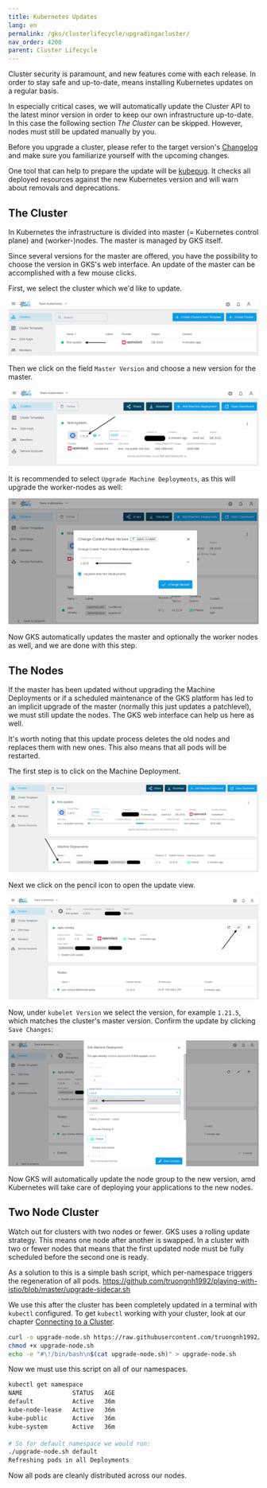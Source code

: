 ```yaml
---
title: Kubernetes Updates
lang: en
permalink: /gks/clusterlifecycle/upgradingacluster/
nav_order: 4200
parent: Cluster Lifecycle
---
```


Cluster security is paramount, and new features come with
each release. In order to stay safe and up-to-date, means
installing Kubernetes updates on a regular basis.

In especially critical cases, we will automatically update the
Cluster API to the latest minor version in order to keep our
own infrastructure up-to-date. In this case the following section
*The Cluster* can be skipped. However, nodes must still be updated
manually by you.

Before you upgrade a cluster, please refer to the target version's [Changelog](/gks/about/)
and make sure you familiarize yourself with the upcoming changes.

One tool that can help to prepare the update will be [kubepug](https://github.com/rikatz/kubepug).
It checks all deployed resources against the new Kubernetes version and will warn about removals and deprecations.

## The Cluster

In Kubernetes the infrastructure is divided into master (= Kubernetes control plane) and (worker-)nodes.
The master is managed by GKS itself.

Since several versions for the master are offered, you have the
possibility to choose the version in GKS's web interface. An
update of the master can be accomplished with a few mouse clicks.

First, we select the cluster which we'd like to update.

![Step 1](update_1.png)

Then we click on the field `Master Version` and choose a new
version for the master.

![Step 2](update_2a.png)

It is recommended to select `Upgrade Machine Deployments`, as this will upgrade the worker-nodes as well:

![Step 2](update_2b.png)

Now GKS automatically updates the master and optionally the
worker nodes as well, and we are done with this step.

## The Nodes

If the master has been updated without upgrading the Machine Deployments or if a scheduled maintenance of the GKS
platform has led to an implicit upgrade of the master (normally this just updates a patchlevel), we must still update the nodes.
The GKS web interface can help us here as well.

It's worth noting that this update process deletes the old nodes and
replaces them with new ones. This also means that all pods will be
restarted.

The first step is to click on the Machine Deployment.

![Step 3](update_3.png)

Next we click on the pencil icon to open the update view.

![Step 4](update_4.png)

Now, under `kubelet Version` we select the version, for example
`1.21.5`, which matches the cluster's master version. Confirm the
update by clicking `Save Changes`:

![Step 5](update_5.png)

Now GKS will automatically update the node group to the new version,
amd Kubernetes will take care of deploying your applications to the
new nodes.

## Two Node Cluster

Watch out for clusters with two nodes or fewer. GKS uses a rolling update
strategy. This means one node after another is swapped. In a cluster
with two or fewer nodes that means that the first updated node must
be fully scheduled before the second one is ready.

As a solution to this is a simple bash script, which per-namespace triggers
the regeneration of all pods.
<https://github.com/truongnh1992/playing-with-istio/blob/master/upgrade-sidecar.sh>
<!-- the above is a REALLY bad idea as we are linking to contents that can be changed at any time without us noticing ... we need to FIX this -->

We use this after the cluster has been completely updated in a terminal with `kubectl` configured. To get `kubectl` working with your cluster, look at our chapter [Connecting to a Cluster](/gks/accessmanagement/connectingtoacluster/).

```bash
curl -o upgrade-node.sh https://raw.githubusercontent.com/truongnh1992/playing-with-istio/master/upgrade-sidecar.sh
chmod +x upgrade-node.sh
echo -e "#\!/bin/bash\n$(cat upgrade-node.sh)" > upgrade-node.sh
```

Now we must use this script on all of our namespaces.

```bash
kubectl get namespace
NAME              STATUS   AGE
default           Active   36m
kube-node-lease   Active   36m
kube-public       Active   36m
kube-system       Active   36m

# So for default namespace we would run:
./upgrade-node.sh default
Refreshing pods in all Deployments
```

Now all pods are cleanly distributed across our nodes.

